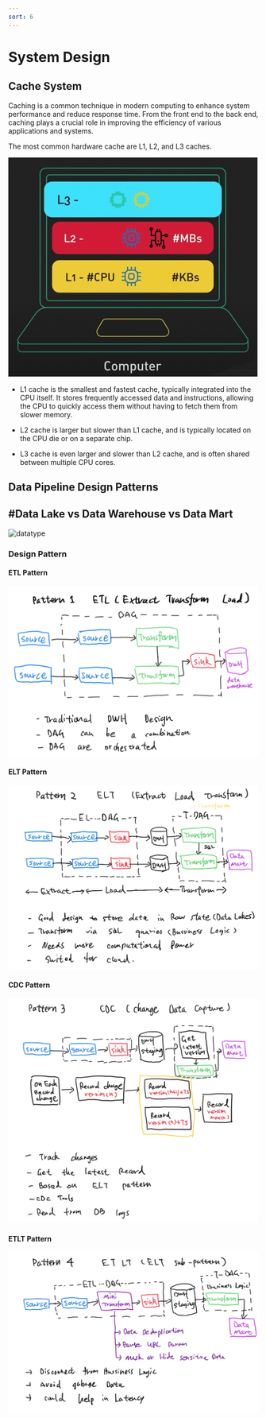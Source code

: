 ```yaml
---
sort: 6
---
```

# System Design

## Cache System

Caching is a common technique  in modern computing to enhance   system performance and reduce response time. From the front end to the back end,   caching plays a crucial role in improving the  efficiency of various applications and systems. 


The most common hardware cache  are L1, L2, and L3 caches.

![cache](./images/pc_cache.png)

 - L1 cache is the smallest and fastest cache,  typically integrated into the CPU itself. It stores frequently accessed data  and instructions, allowing the CPU to   quickly access them without having  to fetch them from slower memory. 
 
 - L2 cache is larger but slower than L1 cache,   and is typically located on the  CPU die or on a separate chip.

 - L3 cache is even larger and slower than L2 cache,  and is often shared between multiple CPU cores. 



## Data Pipeline Design Patterns

## #Data Lake vs Data Warehouse vs Data Mart

![datatype](https://chartio.com/images/articles/automatic-cloud-data-stack/data-storage-table.png)

### Design Pattern 

#### ETL Pattern

![etl](./images/IMG_0185.jpg)

#### ELT Pattern

![elt](./images/IMG_0186.jpg)

#### CDC Pattern

![cdc](./images/IMG_0187.jpg)

#### ETLT Pattern

![etlt](./images/IMG_0188.jpg)

